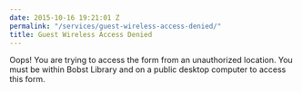 ```yaml
---
date: 2015-10-16 19:21:01 Z
permalink: "/services/guest-wireless-access-denied/"
title: Guest Wireless Access Denied
---
```


Oops! You are trying to access the form from an unauthorized location. You must be within Bobst Library and on a public desktop computer to access this form.